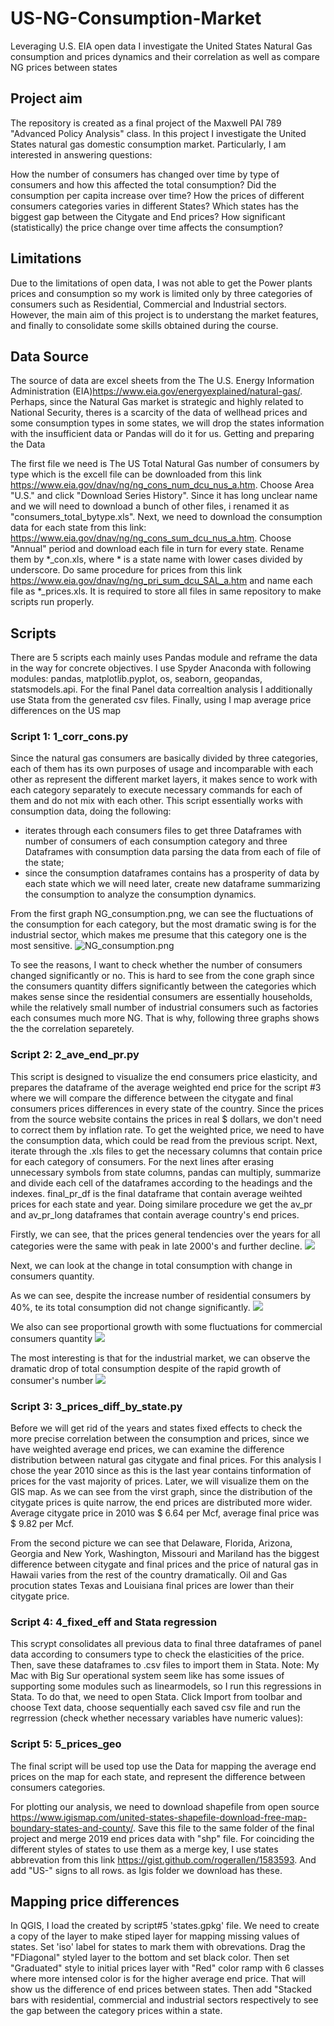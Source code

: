# US-NG-Consumption-Market
Leveraging U.S. EIA open data I investigate the United States Natural Gas consumption and prices dynamics and their correlation as well as compare NG prices between states 

## Project aim

The repository is created as a final project of the Maxwell PAI 789 "Advanced Policy Analysis" class. In this project I investigate the United States natural gas domestic consumption market. Particularly, I am interested in answering questions:

How the number of consumers has changed over time by type of consumers and how this affected the total consumption?
Did the consumption per capita increase over time?
How the prices of different consumers categories varies in different States?
Which states has the biggest gap between the Citygate and End prices?
How significant (statistically) the price change over time affects the consumption? 

## Limitations

Due to the limitations of open data, I was not able to get the Power plants prices and consumption so my work is limited only by three categories of consumers such as Residential, Commercial and Industrial sectors. However, the main aim of this project is to understang the market features, and finally to consolidate some skills obtained during the course.

## Data Source

The source of data are excel sheets from the The U.S. Energy Information Administration (EIA)https://www.eia.gov/energyexplained/natural-gas/. Perhaps, since the Natural Gas market is strategic and highly related to National Security, theres is a scarcity of the data of wellhead prices and some consumption types in some states, we will drop the states information with the insufficient data or Pandas will do it for us.
Getting and preparing the Data

The first file we need is The US Total Natural Gas number of consumers by type which is the excell file can be downloaded from this link https://www.eia.gov/dnav/ng/ng_cons_num_dcu_nus_a.htm. Choose Area "U.S." and click "Download Series History". Since it has long unclear name and we will need to download a bunch of other files, i renamed it as "consumers_total_bytype.xls".
Next, we need to download the consumption data for each state from this link: https://www.eia.gov/dnav/ng/ng_cons_sum_dcu_nus_a.htm. Choose "Annual" period and download each file in turn for every state. Rename them by *_con.xls, where * is a state name with lower cases divided by underscore. Do same procedure for prices from this link https://www.eia.gov/dnav/ng/ng_pri_sum_dcu_SAL_a.htm and name each file as *_prices.xls. It is required to store all files in same repository to make scripts run properly.

## Scripts

There are 5 scripts each mainly uses Pandas module and reframe the data in the way for concrete objectives. I use Spyder Anaconda with following modules: pandas, matplotlib.pyplot, os, seaborn, geopandas, statsmodels.api. For the final Panel data correaltion analysis I additionally use Stata from the generated csv files. Finally, using I map average price differences on the US map

### Script 1: 1_corr_cons.py

Since the natural gas consumers are basically divided by three categories, each of them has its own purposes of usage and incomparable with each other as represent the different market layers, it makes sence to work with each category separately to execute necessary commands for each of them and do not mix with each other. This script essentially works with consumption data, doing the following:

- iterates through each consumers files to get three Dataframes with number of consumers of each consumption category and three Dataframes with consumption data parsing the data from each of file of the state;
- since the consumption dataframes contains has a prosperity of data by each state which we will need later, create new dataframe summarizing the consumption to analyze the consumption dynamics.

From the first graph NG_consumption.png, we can see the fluctuations of the consumption for each category, but the most dramatic swing is for the industrial sector, which makes me presume that this category one is the most sensitive.
![NG_consumption.png](https://github.com/Nursultan77/US-NG-Consumption-Market/blob/main/NG_consumption.png) 

To see the reasons, I want to check whether the number of consumers changed significantly or no. This is hard to see from the cone graph since the consumers quantity differs significantly between the categories which makes sense since the residential consumers are essentially households, while the relatively small number of industrial consumers such as factories each consumes much more NG. That is why, following three graphs shows the the correlation separetely.

### Script 2: 2_ave_end_pr.py

This script is designed to visualize the end consumers price elasticity, and prepares the dataframe of the average weighted end price for the script #3 where we will compare the difference between the citygate and final consumers prices differences in every state of the country. Since the prices from the source website contains the prices in real $ dollars, we don't need to correct them by inflation rate. To get the weighted price, we need to have the consumption data, which could be read from the previous script. Next, iterate through the .xls files to get the necessary columns that contain price for each category of consumers. For the next lines after erasing unnecessary symbols from state columns, pandas can multiply, summarize and divide each cell of the dataframes according to the headings and the indexes. final_pr_df is the final dataframe that contain average weihted prices for each state and year. Doing similare procedure we get the av_pr and av_pr_long dataframes that contain average country's end prices.

Firstly, we can see, that the prices general tendencies over the years for all categories were the same with peak in late 2000's and further decline. 
![](https://github.com/Nursultan77/US-NG-Consumption-Market/blob/main/ave_prices_bysector.png) 

Next, we can look at the change in total consumption with change in consumers quantity.

As we can see, despite the increase number of residential consumers by 40%, te its total consumption did not change significantly. 
![](https://github.com/Nursultan77/US-NG-Consumption-Market/blob/main/res_number-consumption_pic.png) 

We also can see proportional growth with some fluctuations  for commercial consumers quantity 
![](https://github.com/Nursultan77/US-NG-Consumption-Market/blob/main/com_number-consumption_pic.png) 

The most interesting is that for the industrial market, we can observe the dramatic drop of total consumption despite of the rapid growth of consumer's number 
![](https://github.com/Nursultan77/US-NG-Consumption-Market/blob/main/com_number-consumption_pic.png) 

### Script 3: 3_prices_diff_by_state.py

Before we will get rid of the years and states fixed effects to check the more precise correlation between the consumption and prices, since we have weighted average end prices, we can examine the difference distribution between natural gas citygate and final prices. For this analysis I chose the year 2010 since as this is the last year contains tinformation of prices for the vast majority of prices. Later, we will visualize them on the GIS map. As we can see from the virst graph, since the distribution of the citygate prices is quite narrow, the end prices are distributed more wider. Average citygate price in 2010 was $ 6.64 per Mcf, average final price was $ 9.82 per Mcf.

From the second picture we can see that Delaware, Florida, Arizona, Georgia and New York, Washington, Missouri and Mariland has the biggest difference between citygate and final prices and the price of natural gas in Hawaii varies from the rest of the country dramatically. Oil and Gas procution states Texas and Louisiana final prices are lower than their citygate price.

### Script 4: 4_fixed_eff and Stata regression

This scrypt consolidates all previous data to final three dataframes of panel data according to consumers type to check the elasticities of the price. Then, save these dataframes to .csv files to import them in Stata. Note: My Mac with Big Sur operational system seem like has some issues of supporting some modules such as linearmodels, so I run this regressions in Stata. To do that, we need to open Stata. Click Import from toolbar and choose Text data, choose sequentially each saved csv file and run the regrression (check whether necessary variables have numeric values):

### Script 5: 5_prices_geo

The final script will be used top use the Data for mapping the average end prices on the map for each state, and represent the difference between consumers categories.

For plotting our analysis, we need to download shapefile from open source https://www.igismap.com/united-states-shapefile-download-free-map-boundary-states-and-county/. Save this file to the same folder of the final project and merge 2019 end prices data with "shp" file. For coinciding the different styles of states to use them as a merge key, I use states abbrevation from this link https://gist.github.com/rogerallen/1583593. And add "US-" signs to all rows. as Igis folder we download has these.

## Mapping price differences

In QGIS, I load the created by script#5 'states.gpkg' file. We need to create a copy of the layer to make stiped layer for mapping missing values of states. Set 'iso' label for states to mark them with obrevations. Drag the "FDiagonal" styled layer to the bottom and set black color. Then set "Graduated" style to initial prices layer with "Red" color ramp with 6 classes where more intensed color is for the higher average end price. That will show us the difference of end prices between states. Then add "Stacked bars with residential, commercial and industrial sectors respectively to see the gap between the category prices within a state. 
